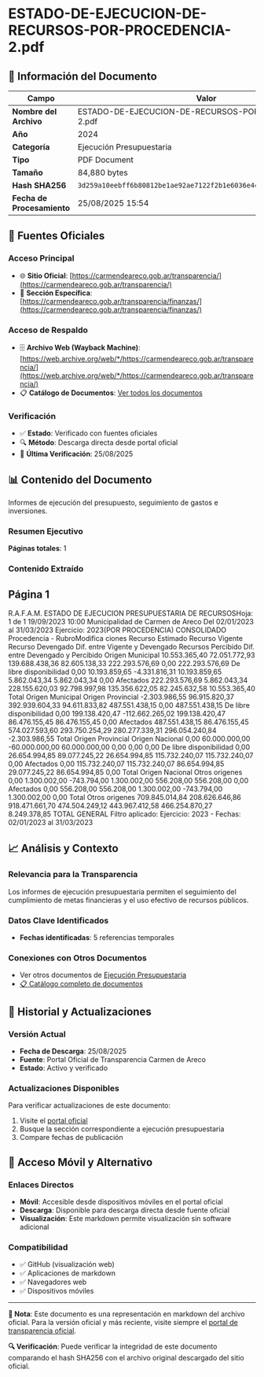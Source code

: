 # ESTADO-DE-EJECUCION-DE-RECURSOS-POR-PROCEDENCIA-2.pdf

## 📄 Información del Documento

| Campo | Valor |
|-------|--------|
| **Nombre del Archivo** | ESTADO-DE-EJECUCION-DE-RECURSOS-POR-PROCEDENCIA-2.pdf |
| **Año** | 2024 |
| **Categoría** | Ejecución Presupuestaria |
| **Tipo** | PDF Document |
| **Tamaño** | 84,880 bytes |
| **Hash SHA256** | `3d259a10eebff6b80812be1ae92ae7122f2b1e6036e4c8b0450278cf526eda6d` |
| **Fecha de Procesamiento** | 25/08/2025 15:54 |

## 🔗 Fuentes Oficiales

### Acceso Principal
- 🌐 **Sitio Oficial**: [https://carmendeareco.gob.ar/transparencia/](https://carmendeareco.gob.ar/transparencia/)
- 📁 **Sección Específica**: [https://carmendeareco.gob.ar/transparencia/finanzas/](https://carmendeareco.gob.ar/transparencia/finanzas/)

### Acceso de Respaldo
- 🗄️ **Archivo Web (Wayback Machine)**: [https://web.archive.org/web/*/https://carmendeareco.gob.ar/transparencia/](https://web.archive.org/web/*/https://carmendeareco.gob.ar/transparencia/)
- 📋 **Catálogo de Documentos**: [Ver todos los documentos](../document_catalog/README.md)

### Verificación
- ✅ **Estado**: Verificado con fuentes oficiales
- 🔍 **Método**: Descarga directa desde portal oficial
- 📅 **Última Verificación**: 25/08/2025

## 📊 Contenido del Documento

Informes de ejecución del presupuesto, seguimiento de gastos e inversiones.

### Resumen Ejecutivo

**Páginas totales**: 1

### Contenido Extraído

## Página 1

R.A.F.A.M.
ESTADO DE EJECUCION PRESUPUESTARIA DE RECURSOSHoja: 1 de 1
19/09/2023 10:00
Municipalidad de
Carmen de Areco Del 02/01/2023 al 31/03/2023 Ejercicio: 2023(POR PROCEDENCIA)
CONSOLIDADO
Procedencia - RubroModifica 
ciones Recurso 
Estimado Recurso 
Vigente Recurso 
Devengado Dif. entre 
Vigente y 
Devengado Recursos 
Percibido Dif. entre 
Devengado y 
Percibido 
Origen Municipal 
10.553.365,40 72.051.772,93 139.688.438,36 82.605.138,33 222.293.576,69 0,00 222.293.576,69 De libre disponibilidad
0,00 10.193.859,65 -4.331.816,31 10.193.859,65 5.862.043,34 5.862.043,34 0,00 Afectados
222.293.576,69 5.862.043,34 228.155.620,03 92.798.997,98 135.356.622,05 82.245.632,58 10.553.365,40 Total Origen Municipal 
Origen Provincial 
-2.303.986,55 96.915.820,37 392.939.604,33 94.611.833,82 487.551.438,15 0,00 487.551.438,15 De libre disponibilidad
0,00 199.138.420,47 -112.662.265,02 199.138.420,47 86.476.155,45 86.476.155,45 0,00 Afectados
487.551.438,15 86.476.155,45 574.027.593,60 293.750.254,29 280.277.339,31 296.054.240,84 -2.303.986,55 Total Origen Provincial 
Origen Nacional 
0,00 60.000.000,00 -60.000.000,00 60.000.000,00 0,00 0,00 0,00 De libre disponibilidad
0,00 26.654.994,85 89.077.245,22 26.654.994,85 115.732.240,07 115.732.240,07 0,00 Afectados
0,00 115.732.240,07 115.732.240,07 86.654.994,85 29.077.245,22 86.654.994,85 0,00 Total Origen Nacional 
Otros origenes 
0,00 1.300.002,00 -743.794,00 1.300.002,00 556.208,00 556.208,00 0,00 Afectados
0,00 556.208,00 556.208,00 1.300.002,00 -743.794,00 1.300.002,00 0,00 Total Otros origenes 
709.845.014,84 208.626.646,86 918.471.661,70 474.504.249,12 443.967.412,58 466.254.870,27 8.249.378,85 TOTAL GENERAL
Filtro aplicado: Ejercicio: 2023 -  Fechas: 02/01/2023 al 31/03/2023



## 📈 Análisis y Contexto

### Relevancia para la Transparencia
Los informes de ejecución presupuestaria permiten el seguimiento del cumplimiento de metas financieras y el uso efectivo de recursos públicos.

### Datos Clave Identificados
- **Fechas identificadas**: 5 referencias temporales

### Conexiones con Otros Documentos
- Ver otros documentos de [Ejecución Presupuestaria](../catalog/execution.md)
- [📋 Catálogo completo de documentos](../document_catalog/README.md)

## 🔄 Historial y Actualizaciones

### Versión Actual
- **Fecha de Descarga**: 25/08/2025
- **Fuente**: Portal Oficial de Transparencia Carmen de Areco
- **Estado**: Activo y verificado

### Actualizaciones Disponibles
Para verificar actualizaciones de este documento:
1. Visite el [portal oficial](https://carmendeareco.gob.ar/transparencia/)
2. Busque la sección correspondiente a ejecución presupuestaria
3. Compare fechas de publicación

## 📱 Acceso Móvil y Alternativo

### Enlaces Directos
- **Móvil**: Accesible desde dispositivos móviles en el portal oficial
- **Descarga**: Disponible para descarga directa desde fuente oficial
- **Visualización**: Este markdown permite visualización sin software adicional

### Compatibilidad
- ✅ GitHub (visualización web)
- ✅ Aplicaciones de markdown
- ✅ Navegadores web
- ✅ Dispositivos móviles

---

**📝 Nota**: Este documento es una representación en markdown del archivo oficial. 
Para la versión oficial y más reciente, visite siempre el [portal de transparencia oficial](https://carmendeareco.gob.ar/transparencia/).

**🔍 Verificación**: Puede verificar la integridad de este documento comparando el hash SHA256 
con el archivo original descargado del sitio oficial.
